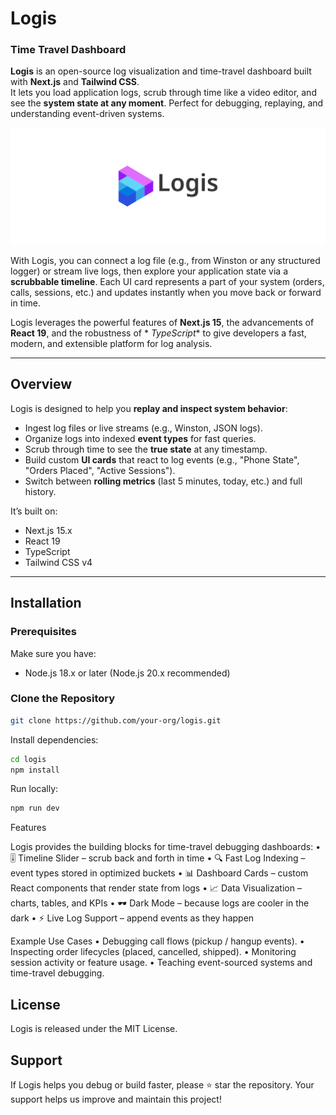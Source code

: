 # Logis

### Time Travel Dashboard

**Logis** is an open-source log visualization and time-travel dashboard built with **Next.js** and **Tailwind CSS**.  
It lets you load application logs, scrub through time like a video editor, and see the **system state at any moment**.
Perfect for debugging, replaying, and understanding event-driven systems.

![Logis Dashboard Preview](./banner.png)

With Logis, you can connect a log file (e.g., from Winston or any structured logger) or stream live logs, then explore
your application state via a **scrubbable timeline**. Each UI card represents a part of your system (orders, calls,
sessions, etc.) and updates instantly when you move back or forward in time.

Logis leverages the powerful features of **Next.js 15**, the advancements of **React 19**, and the robustness of *
*TypeScript** to give developers a fast, modern, and extensible platform for log analysis.

---

## Overview

Logis is designed to help you **replay and inspect system behavior**:

- Ingest log files or live streams (e.g., Winston, JSON logs).
- Organize logs into indexed **event types** for fast queries.
- Scrub through time to see the **true state** at any timestamp.
- Build custom **UI cards** that react to log events (e.g., "Phone State", "Orders Placed", "Active Sessions").
- Switch between **rolling metrics** (last 5 minutes, today, etc.) and full history.

It’s built on:

- Next.js 15.x
- React 19
- TypeScript
- Tailwind CSS v4

---

## Installation

### Prerequisites

Make sure you have:

- Node.js 18.x or later (Node.js 20.x recommended)

### Clone the Repository

```bash
git clone https://github.com/your-org/logis.git
```

Install dependencies:

```bash
cd logis
npm install
```

Run locally:

```bash
npm run dev
```

Features

Logis provides the building blocks for time-travel debugging dashboards:
• 🎚️ Timeline Slider – scrub back and forth in time
• 🔍 Fast Log Indexing – event types stored in optimized buckets
• 📊 Dashboard Cards – custom React components that render state from logs
• 📈 Data Visualization – charts, tables, and KPIs
• 🕶️ Dark Mode – because logs are cooler in the dark
• ⚡ Live Log Support – append events as they happen



Example Use Cases
• Debugging call flows (pickup / hangup events).
• Inspecting order lifecycles (placed, cancelled, shipped).
• Monitoring session activity or feature usage.
• Teaching event-sourced systems and time-travel debugging.

## License

Logis is released under the MIT License.

## Support

If Logis helps you debug or build faster, please ⭐ star the repository.
Your support helps us improve and maintain this project!